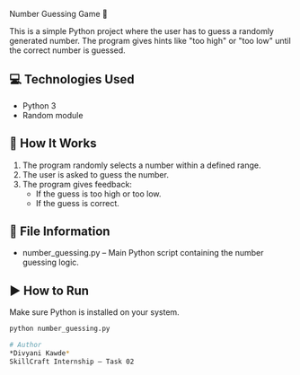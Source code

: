 Number Guessing Game 🎯

This is a simple Python project where the user has to guess a randomly generated number. The program gives hints like "too high" or "too low" until the correct number is guessed.

## 💻 Technologies Used
- Python 3
- Random module

## 📝 How It Works
1. The program randomly selects a number within a defined range.
2. The user is asked to guess the number.
3. The program gives feedback:
   - If the guess is too high or too low.
   - If the guess is correct.

## 📂 File Information
- number_guessing.py – Main Python script containing the number guessing logic.

## ▶️ How to Run
Make sure Python is installed on your system.

```bash
python number_guessing.py

# Author
*Divyani Kawde*  
SkillCraft Internship – Task 02
